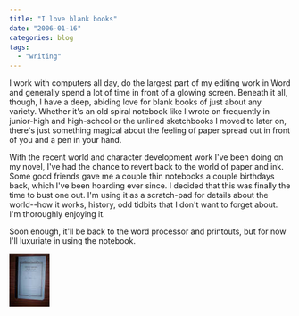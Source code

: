 ```yaml
---
title: "I love blank books"
date: "2006-01-16"
categories: blog
tags:
  - "writing"
---
```


I work with computers all day, do the largest part of my editing work in Word and generally spend a lot of time in front of a glowing screen. Beneath it all, though, I have a deep, abiding love for blank books of just about any variety. Whether it's an old spiral notebook like I wrote on frequently in junior-high and high-school or the unlined sketchbooks I moved to later on, there's just something magical about the feeling of paper spread out in front of you and a pen in your hand.



With the recent world and character development work I've been doing on my novel, I've had the chance to revert back to the world of paper and ink. Some good friends gave me a couple thin notebooks a couple birthdays back, which I've been hoarding ever since. I decided that this was finally the time to bust one out. I'm using it as a scratch-pad for details about the world--how it works, history, odd tidbits that I don't want to forget about. I'm thoroughly enjoying it.


Soon enough, it'll be back to the word processor and printouts, but for now I'll luxuriate in using the notebook.

[![](/images/blank_book.jpg)](http://bp1.blogger.com/_sZKrGqJOKIQ/RgnzCImmAQI/AAAAAAAAAAM/Wf9EyzCyTEI/s1600-h/blank_book.jpg)
